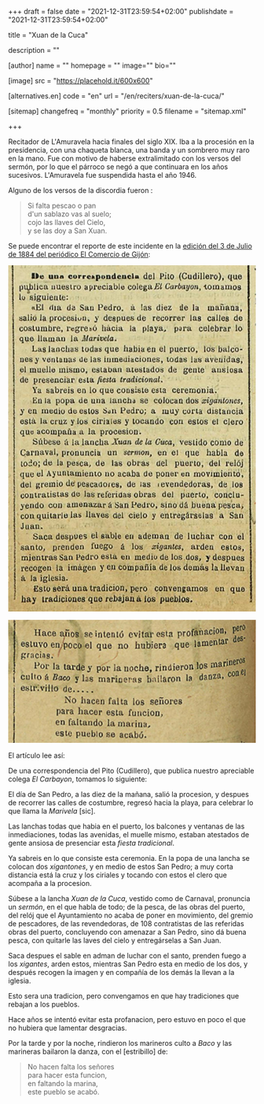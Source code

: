 +++
draft = false
date = "2021-12-31T23:59:54+02:00"
publishdate = "2021-12-31T23:59:54+02:00"

title = "Xuan de la Cuca"

description = ""

[author]
    name = ""
    homepage = ""
    image=""
    bio=""

[image]
    src = "https://placehold.it/600x600"

[alternatives.en]
    code = "en"
    url = "/en/reciters/xuan-de-la-cuca/"

[sitemap]
  changefreq = "monthly"
  priority = 0.5
  filename = "sitemap.xml"

+++

Recitador de L'Amuravela hacia finales del siglo XIX. Iba a la procesión en la presidencia, con una chaqueta blanca, una banda y un sombrero muy raro en la mano. Fue con motivo de haberse extralimitado con los versos del sermón, por lo que el párroco se negó a que continuara en los años sucesivos. L'Amuravela fue suspendida hasta el año 1946.

Alguno de los versos de la discordia fueron :

> Si falta pescao o pan\
d'un sablazo vas al suelo;\
cojo las llaves del Cielo,\
y se las doy a San Xuan.

Se puede encontrar el reporte de este incidente en la [edición del 3 de Julio de 1884 del periódico El Comercio de Gijón](https://hemeroteca.elcomercio.es/03/07/1884/2/817ffbba04e38378df77ae8f3515e7f5.html?subedition=GIJ):

![Recorte de periódico mencionando L'Amuravela - Parte 1](/images/amuravela-el-comercio-1884-parte-1.jpeg)

![Recorte de periódico mencionando L'Amuravela - Parte 2](/images/amuravela-el-comercio-1884-parte-2.jpeg)

El artículo lee así:

De una correspondencia del Pito (Cudillero), que publica nuestro apreciable colega _El Carbayon_, tomamos lo siguiente:

El día de San Pedro, a las diez de la mañana, salió la procesion, y despues de recorrer las calles de costumbre, regresó hacia la playa, para celebrar lo que llama la _Marivela_ [sic].

Las lanchas todas que habia en el puerto, los balcones y ventanas de las inmediaciones, todas las avenidas, el muelle mismo, estaban atestados de gente ansiosa de presenciar esta _fiesta tradicional_.

Ya sabreis en lo que consiste esta ceremonia. En la popa de una lancha se colocan dos _xigantones_, y en medio de estos San Pedro; a muy corta distancia está la cruz y los ciriales y tocando con estos el clero que acompaña a la procesion.

Súbese a la lancha _Xuan de la Cuca_, vestido como de Carnaval, pronuncia un _sermón_, en el que habla de todo; de la pesca, de las obras del puerto, del relój que el Ayuntamiento no acaba de poner en movimiento, del gremio de pescadores, de las revendedoras, de 108 contratistas de las referidas obras del puerto, concluyendo con amenazar a San Pedro, sino dá buena pesca, con quitarle las laves del cielo y entregárselas a San Juan.

Saca despues el sable en adman de luchar con el santo, prenden fuego a los _xigantes_, arden estos, mientras San Pedro esta en medio de los dos, y después recogen la imagen y en compañía de los demás la llevan a la iglesia.

Esto sera una tradicion, pero convengamos en que hay tradiciones que rebajan a los pueblos.

Hace años se intentó evitar esta profanacion, pero estuvo en poco el que no hubiera que lamentar desgracias.

Por la tarde y por la noche, rindieron los marineros culto a _Baco_ y las marineras bailaron la danza, con el [estribillo] de:

> No hacen falta los señores\
para hacer esta funcion,\
en faltando la marina,\
este pueblo se acabó.
